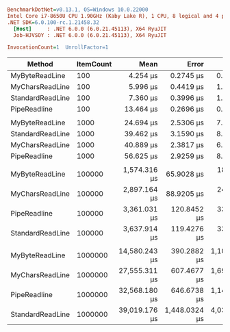 ``` ini

BenchmarkDotNet=v0.13.1, OS=Windows 10.0.22000
Intel Core i7-8650U CPU 1.90GHz (Kaby Lake R), 1 CPU, 8 logical and 4 physical cores
.NET SDK=6.0.100-rc.1.21458.32
  [Host]     : .NET 6.0.0 (6.0.21.45113), X64 RyuJIT
  Job-HJVSOY : .NET 6.0.0 (6.0.21.45113), X64 RyuJIT

InvocationCount=1  UnrollFactor=1  

```
|           Method | ItemCount |          Mean |         Error |        StdDev |        Median | Ratio | RatioSD |      Gen 0 |    Allocated |
|----------------- |---------- |--------------:|--------------:|--------------:|--------------:|------:|--------:|-----------:|-------------:|
|   MyByteReadLine |       100 |      4.254 μs |     0.2745 μs |     0.7786 μs |      4.100 μs |  1.00 |    0.00 |          - |        384 B |
|  MyCharsReadLine |       100 |      5.996 μs |     0.4419 μs |     1.1948 μs |      5.800 μs |  1.47 |    0.42 |          - |        384 B |
| StandardReadLine |       100 |      7.360 μs |     0.3996 μs |     1.0596 μs |      6.900 μs |  1.80 |    0.42 |          - |      6,336 B |
|     PipeReadline |       100 |     13.464 μs |     0.2696 μs |     0.4505 μs |     13.300 μs |  3.39 |    0.66 |          - |      1,360 B |
|                  |           |               |               |               |               |       |         |            |              |
|   MyByteReadLine |      1000 |     24.694 μs |     2.5306 μs |     7.3818 μs |     23.250 μs |  1.00 |    0.00 |          - |        384 B |
| StandardReadLine |      1000 |     39.462 μs |     3.1590 μs |     8.9615 μs |     35.000 μs |  1.78 |    0.77 |          - |     49,176 B |
|  MyCharsReadLine |      1000 |     40.889 μs |     2.3817 μs |     6.6391 μs |     43.550 μs |  1.80 |    0.62 |          - |        384 B |
|     PipeReadline |      1000 |     56.625 μs |     2.9259 μs |     8.2045 μs |     56.500 μs |  2.50 |    0.85 |          - |      2,480 B |
|                  |           |               |               |               |               |       |         |            |              |
|   MyByteReadLine |    100000 |  1,574.316 μs |    65.9028 μs |   184.7986 μs |  1,585.500 μs |  1.00 |    0.00 |          - |        384 B |
|  MyCharsReadLine |    100000 |  2,897.164 μs |    88.9205 μs |   244.9129 μs |  2,904.350 μs |  1.87 |    0.29 |          - |        384 B |
|     PipeReadline |    100000 |  3,361.031 μs |   120.8452 μs |   334.8615 μs |  3,323.050 μs |  2.16 |    0.32 |          - |    185,320 B |
| StandardReadLine |    100000 |  3,637.914 μs |   119.4276 μs |   338.7961 μs |  3,523.100 μs |  2.35 |    0.35 |  1000.0000 |  5,934,224 B |
|                  |           |               |               |               |               |       |         |            |              |
|   MyByteReadLine |   1000000 | 14,580.243 μs |   390.2882 μs | 1,100.8149 μs | 14,413.800 μs |  1.00 |    0.00 |          - |        384 B |
|  MyCharsReadLine |   1000000 | 27,555.311 μs |   607.4677 μs | 1,693.3770 μs | 27,010.550 μs |  1.90 |    0.18 |          - |        384 B |
|     PipeReadline |   1000000 | 32,568.180 μs |   646.6738 μs | 1,149.4620 μs | 32,650.400 μs |  2.20 |    0.18 |          - |  1,872,800 B |
| StandardReadLine |   1000000 | 39,019.176 μs | 1,448.0324 μs | 4,036.5355 μs | 37,836.800 μs |  2.68 |    0.32 | 14000.0000 | 59,596,592 B |
